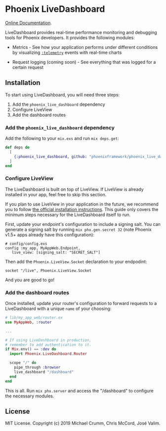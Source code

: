 # Phoenix LiveDashboard

[Online Documentation](https://hexdocs.pm/phoenix_live_dashboard).

<!-- MDOC !-->

LiveDashboard provides real-time performance monitoring and debugging tools for Phoenix developers. It provides the following modules:

  * Metrics - See how your application performs under different conditions by visualizing [`:telemetry`](https://hexdocs.pm/telemetry) events with real-time charts

  * Request logging (coming soon) - See everything that was logged for a certain request

## Installation

To start using LiveDashboard, you will need three steps:

  1. Add the `phoenix_live_dashboard` dependency
  2. Configure LiveView
  3. Add the dashboard routes

### Add the `phoenix_live_dashboard` dependency

Add the following to your `mix.exs` and run `mix deps.get`:

```elixir
def deps do
  [
    {:phoenix_live_dashboard, github: "phoenixframework/phoenix_live_dashboard"}
  ]
end
```

### Configure LiveView

The LiveDashboard is built on top of LiveView. If LiveView is already installed in your app, feel free to skip this section.

If you plan to use LiveView in your application in the future, we recommend you to follow [the official installation instructions](https://hexdocs.pm/phoenix_live_view/installation.html).
This guide only covers the minimum steps necessary for the LiveDashboard itself to run.

First, update your endpoint's configuration to include a signing salt. You can generate a signing salt by running `mix phx.gen.secret 32` (note Phoenix v1.5+ apps already have this configuration):

    # config/config.exs
    config :my_app, MyAppWeb.Endpoint,
       live_view: [signing_salt: "SECRET_SALT"]

Then add the `Phoenix.LiveView.Socket` declaration to your endpodint:

    socket "/live", Phoenix.LiveView.Socket

And you are good to go!

### Add the dashboard routes

Once installed, update your router's configuration to forward requests to a LiveDashboard with a unique `name` of your choosing:

```elixir
# lib/my_app_web/router.ex
use MyAppWeb, :router

...

# If using LiveDashboard in production,
# remember to add authentication to it.
if Mix.env() == :dev do
  import Phoenix.LiveDashboard.Router

  scope "/" do
    pipe_through :browser
    live_dashboard "/dashboard"
  end
end
```

This is all. Run `mix phx.server` and access the "/dashboard" to configure the necessary modules.

<!-- MDOC !-->

## License

MIT License. Copyright (c) 2019 Michael Crumm, Chris McCord, José Valim.